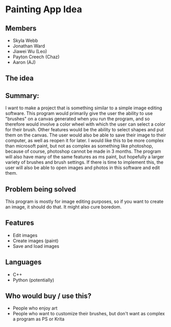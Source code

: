 # Painting App Idea

## Members
* Skyla Webb
* Jonathan Ward
* Jiawei Wu (Leo)
* Payton Creech (Chaz)
* Aaron (AJ)

## The idea

## Summary: 
I want to make a project that is something similar to a simple image editing software. This program would primarily give the user the ability to use "brushes" on a canvas generated when you run the program, and so therefore would involve a color wheel with which the user can select a color for their brush. Other features would be the ability to select shapes and put them on the canvas. The user would also be able to save their image to their computer, as well as reopen it for later. I would like this to be more complex than microsoft paint, but not as complex as something like photoshop, because of course, photoshop cannot be made in 3 months. The program will also have many of the same features as ms paint, but hopefully a larger variety of brushes and brush settings. If there is time to implement this, the user will also be able to open images and photos in this software and edit them.

## Problem being solved
This program is mostly for image editing purposes, so if you want to create an image, it should do that. It might also cure boredom.

## Features
* Edit images
* Create images (paint)
* Save and load images

## Languages
* C++
* Python (potentially)

## Who would buy / use this?
* People who enjoy art
* People who want to customize their brushes, but don't want as complex a program as PS or Krita
